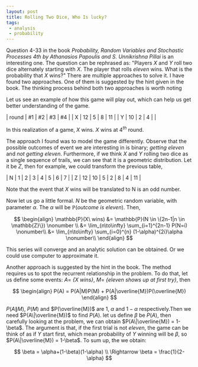 ```yaml
---
layout: post
title: Rolling Two Dice, Who Is lucky?
tags:
 - analysis
 - probability
---
```


Question 4-33 in the book <i>Probability, Random Variables and Stochastic Processes 4th by Athanasios Papoulis and S. Unnikrishna Pillai</i> is an interesting one. The question can be rephrased as: "Players $X$ and $Y$ roll two dice alternately starting with $X$. The player that rolls <i>eleven</i> wins. What is the probability that $X$ wins?" There are multiple approaches to solve it. I have found two approaches. One of them is suggested by the hint given in the book. The thinking process behind both two approaches is worth noting<!--break-->

Let us see an example of how this game will play out, which can help us get better understanding of the game.

| round | #1 | #2 | #3 | #4 |
| X     | 12 | 5  | 8  | 11 |
| Y     | 10 | 2  | 4  |    |

In this realization of a game, $X$ wins. $X$ wins at $4^{th}$ round.

The approach I found was to model the game differently. Observe that the possible outcomes of event we are interesting in is binary; <i>getting eleven</i> and <i>not getting eleven</i>. Furthermore, if we think $X$ and $Y$ rolling two dice as a single sequence of trails, we can see that it is a geometric distribution. Let it be $Z$, then for example, we could transform the previous table,

| N | 1  | 2  | 3 | 4 | 5 | 6 | 7 |
| Z | 12 | 10 | 5 | 2 | 8 | 4 | 11 |

Note that the event that $X$ wins will be translated to N is an odd number.

Now let us go a little formal. $N$ be the geometric random variable, with parameter $\alpha$. The $\alpha$ will be $\mathbb{P}(outcome\ is\ eleven)$. Then,

$$
\begin{align}
\mathbb{P}(X\ wins) &= \mathbb{P}(N \in \{2n-1|n \in \mathbb{Z}\}) \nonumber \\
&= \lim_{n\to\infty} \sum_{i=1}^{2n-1} P(N=i) \nonumber\\
&= \lim_{n\to\infty} \sum_{i=0}^{n} (1-\alpha)^{2i}\alpha \nonumber\\
\end{align}
$$

This series will converge and an analytic solution can be obtained. Or we could use computer to approximate it.

Another approach is suggested by the hint in the book. The method requires us to spot the recurrent relationship in the problem. To do that, let us define some events: $A =$ <i>{$X$ wins}</i>, $M =$ <i>{eleven shows up at first try}</i>, then

$$
\begin{align}
P(A) = P(A|M)P(M) + P(A|\overline{M})P(\overline{M})
\end{align}
$$

$P(A\|M)$, $P(M)$ and $P(\overline{M})$ are $1$, $\alpha$ and $1-\alpha$ respectively.Then we need $P(A\|\overline{M})$ to find $P(A)$. let us define $\beta$ be $P(A)$, then carefully looking at the problem, we can obtain $P(A\|\overline{M}) = 1-\beta$. The argument is that, if the first trial is not <i>eleven</i>, the game can be think of as if $Y$ start first, which mean probability of $Y$ winning will be $\beta$, so $P(A\|\overline{M}) = 1-\beta$. To sum up, the we obtain:

$$
\beta = \alpha+(1-\beta)(1-\alpha) \\
\Rightarrow \beta = \frac{1}{2-\alpha}
$$
